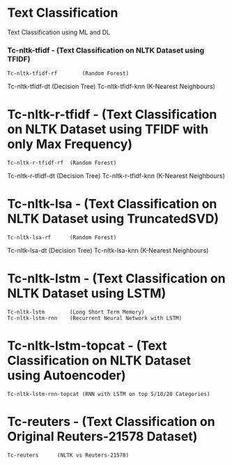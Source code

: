 # Text Classification
 Text Classification using ML and DL
 
### Tc-nltk-tfidf - (Text Classification on NLTK Dataset using TFIDF)
	Tc-nltk-tfidf-rf		(Random Forest)
Tc-nltk-tfidf-dt		(Decision Tree)
Tc-nltk-tfidf-knn 	(K-Nearest Neighbours)

# Tc-nltk-r-tfidf - (Text Classification on NLTK Dataset using TFIDF with only Max Frequency)
	Tc-nltk-r-tfidf-rf	(Random Forest)
Tc-nltk-r-tfidf-dt	(Decision Tree)
Tc-nltk-r-tfidf-knn 	(K-Nearest Neighbours)

# Tc-nltk-lsa - (Text Classification on NLTK Dataset using TruncatedSVD)
	Tc-nltk-lsa-rf		(Random Forest)
Tc-nltk-lsa-dt		(Decision Tree)
Tc-nltk-lsa-knn 	(K-Nearest Neighbours)

# Tc-nltk-lstm - (Text Classification on NLTK Dataset using LSTM)
	Tc-nltk-lstm		(Long Short Term Memory)
	Tc-nltk-lstm-rnn	(Recurrent Neural Network with LSTM)

# Tc-nltk-lstm-topcat - (Text Classification on NLTK Dataset using Autoencoder)
	Tc-nltk-lstm-rnn-topcat (RNN with LSTM on top 5/10/20 Categories)

# Tc-reuters - (Text Classification on Original Reuters-21578 Dataset)
	Tc-reuters		(NLTK vs Reuters-21578)
